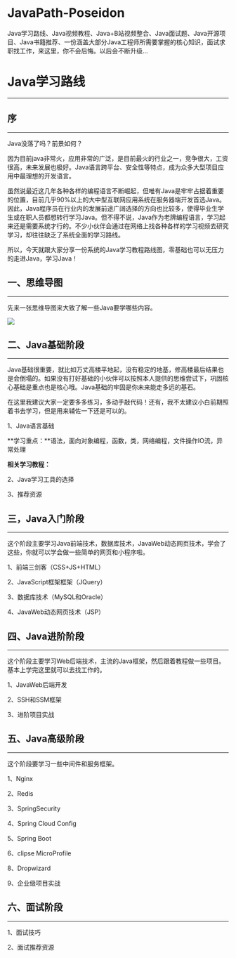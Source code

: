 # JavaPath-Poseidon
Java学习路线、Java视频教程、Java+B站视频整合、Java面试题、Java开源项目、Java书籍推荐、一份涵盖大部分Java工程师所需要掌握的核心知识，面试求职找工作，来这里，你不会后悔。以后会不断升级...

# Java学习路线

------

## 序

------

Java没落了吗？前景如何？

因为目前java非常火，应用非常的广泛，是目前最火的行业之一，竞争很大，工资很高，未来发展也极好。Java语言跨平台、安全性等特点，成为众多大型项目应用中最理想的开发语言。

虽然说最近这几年各种各样的编程语言不断崛起，但唯有Java是牢牢占据着重要的位置，目前几乎90%以上的大中型互联网应用系统在服务器端开发首选Java。因此，Java程序员在行业内的发展前途广阔选择的方向也比较多，使得毕业生学生或在职人员都想转行学习Java。但不得不说，Java作为老牌编程语言，学习起来还是需要系统才行的。不少小伙伴会通过在网络上找各种各样的学习视频去研究学习，却往往缺乏了系统全面的学习路线。

所以，今天就跟大家分享一份系统的Java学习教程路线图，零基础也可以无压力的走进Java，学习Java！

## 一、思维导图

------

先来一张思维导图来大致了解一些Java要学哪些内容。

![](http://assets.processon.com/chart_image/62d806891e085365eda18d25.png)

## 二、Java基础阶段

------

Java基础很重要，就比如万丈高楼平地起，没有稳定的地基，修高楼最后结果也是会倒塌的。如果没有打好基础的小伙伴可以按照本人提供的思维尝试下，巩固核心基础是重点也是核心哦。Java基础的牢固是你未来能走多远的基石。

在这里我建议大家一定要多多练习，多动手敲代码！还有，我不太建议小白前期照着书去学习，但是用来辅佐一下还是可以的。

1、Java语言基础

**学习重点：**语法，面向对象编程，函数，类，网络编程，文件操作IO流，异常处理

**相关学习教程：**

2、Java学习工具的选择

3、推荐资源

## 三，Java入门阶段

------

这个阶段主要学习Java前端技术，数据库技术，JavaWeb动态网页技术，学会了这些，你就可以学会做一些简单的网页和小程序啦。

1、前端三剑客（CSS+JS+HTML）

2、JavaScript框架框架（JQuery）

3、数据库技术（MySQL和Oracle）

4、JavaWeb动态网页技术（JSP）

## 四、Java进阶阶段

------

这个阶段主要学习Web后端技术，主流的Java框架，然后跟着教程做一些项目。基本上学完这里就可以去找工作的。

1、JavaWeb后端开发

2、SSH和SSM框架

3、进阶项目实战

## 五、Java高级阶段

------

这个阶段要学习一些中间件和服务框架。

1、Nginx

2、Redis

3、SpringSecurity

4、Spring Cloud Config

5、Spring Boot

6、clipse MicroProfile

8、Dropwizard

9、企业级项目实战

## 六、面试阶段

------

1、面试技巧

2、面试推荐资源
